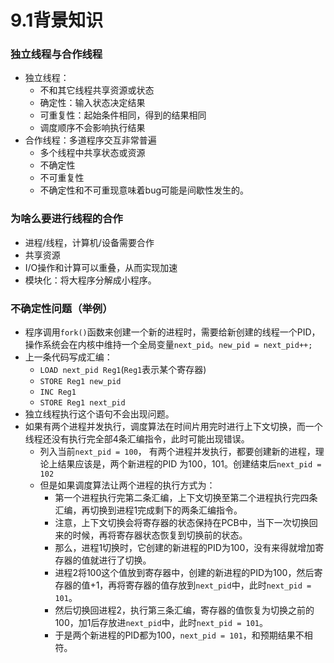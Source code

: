 # 9.1背景知识

### 独立线程与合作线程

* 独立线程：
    * 不和其它线程共享资源或状态
    * 确定性：输入状态决定结果
    * 可重复性：起始条件相同，得到的结果相同
    * 调度顺序不会影响执行结果
* 合作线程：多道程序交互非常普遍
    * 多个线程中共享状态或资源
    * 不确定性
    * 不可重复性
    * 不确定性和不可重现意味着bug可能是间歇性发生的。

### 为啥么要进行线程的合作

* 进程/线程，计算机/设备需要合作
* 共享资源
* I/O操作和计算可以重叠，从而实现加速
* 模块化：将大程序分解成小程序。

### 不确定性问题（举例）

* 程序调用`fork()`函数来创建一个新的进程时，需要给新创建的线程一个PID，操作系统会在内核中维持一个全局变量`next_pid`。`new_pid = next_pid++;`
* 上一条代码写成汇编：
    * `LOAD next_pid Reg1`(`Reg1`表示某个寄存器)
    * `STORE Reg1 new_pid`
    * `INC Reg1`
    * `STORE Reg1 next_pid`
* 独立线程执行这个语句不会出现问题。
* 如果有两个进程并发执行，调度算法在时间片用完时进行上下文切换，而一个线程还没有执行完全部4条汇编指令，此时可能出现错误。
    * 列入当前`next_pid = 100`， 有两个进程并发执行，都要创建新的进程，理论上结果应该是，两个新进程的PID 为100，101。创建结束后`next_pid = 102`
    * 但是如果调度算法让两个进程的执行方式为：
        * 第一个进程执行完第二条汇编，上下文切换至第二个进程执行完四条汇编，再切换到进程1完成剩下的两条汇编指令。
        *  注意，上下文切换会将寄存器的状态保持在PCB中，当下一次切换回来的时候，再将寄存器状态恢复到切换前的状态。
        * 那么，进程1切换时，它创建的新进程的PID为100，没有来得就增加寄存器的值就进行了切换。
        *  进程2将100这个值放到寄存器中，创建的新进程的PID为100，然后寄存器的值+1，再将寄存器的值存放到`next_pid`中，此时`next_pid = 101`。
        *  然后切换回进程2，执行第三条汇编，寄存器的值恢复为切换之前的100，加1后存放进`next_pid`中，此时`next_pid = 101`。
        * 于是两个新进程的PID都为100，`next_pid = 101`，和预期结果不相符。

